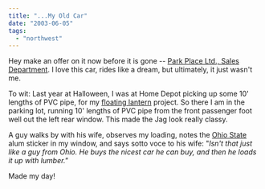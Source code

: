 ```yaml
---
title: "...My Old Car"
date: "2003-06-05"
tags: 
  - "northwest"
---
```


Hey make an offer on it now before it is gone -- [Park Place Ltd., Sales Department](http://www.parkplaceltd.com/webinventory/details.asp?id=1774 "Park Place Ltd., Sales Department"). I love this car, rides like a dream, but ultimately, it just wasn't me.

To wit: Last year at Halloween, I was at Home Depot picking up some 10' lengths of PVC pipe, for my [floating lantern](http://www.theludwigs.com/archives/000703.html) project. So there I am in the parking lot, running 10' lengths of PVC pipe from the front passenger foot well out the left rear window. This made the Jag look really classy.

A guy walks by with his wife, observes my loading, notes the [Ohio State](http://www.ohio-state.edu/index.php) alum sticker in my window, and says sotto voce to his wife: "_Isn't that just like a guy from Ohio. He buys the nicest car he can buy, and then he loads it up with lumber."_

Made my day!
